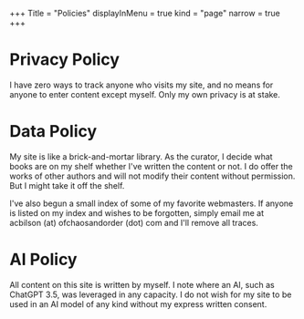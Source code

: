 +++
Title = "Policies"
displayInMenu = true
kind = "page"
narrow = true
+++
# Privacy Policy

I have zero ways to track anyone who visits my site, and no means for anyone to enter content except myself. Only my own privacy is at stake.

# Data Policy

My site is like a brick-and-mortar library. As the curator, I decide what books are on my shelf whether I've written the content or not. I do offer the works of other authors and will not modify their content without permission. But I might take it off the shelf.

I've also begun a small index of some of my favorite webmasters. If anyone is listed on my index and wishes to be forgotten, simply email me at acbilson (at) ofchaosandorder (dot) com and I'll remove all traces.

# AI Policy

All content on this site is written by myself. I note where an AI, such as ChatGPT 3.5, was leveraged in any capacity. I do not wish for my site to be used in an AI model of any kind without my express written consent.
